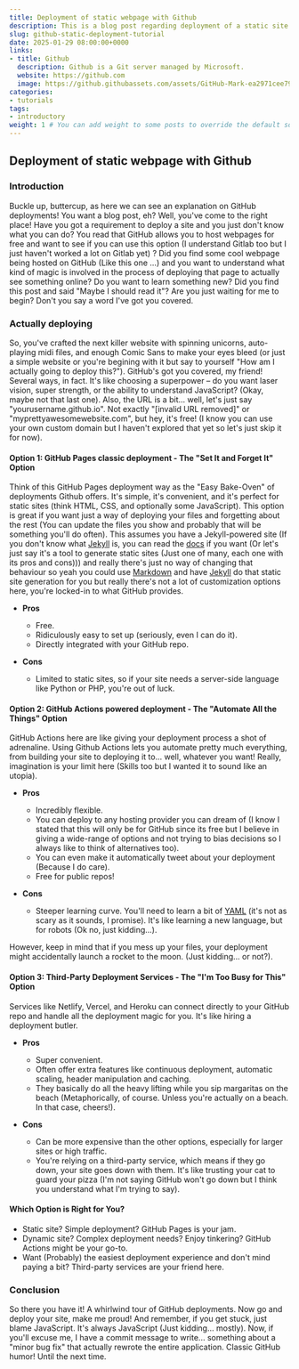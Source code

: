 ```yaml
---
title: Deployment of static webpage with Github
description: This is a blog post regarding deployment of a static site using Github
slug: github-static-deployment-tutorial
date: 2025-01-29 08:00:00+0000
links:
- title: Github
  description: Github is a Git server managed by Microsoft.
  website: https://github.com
  image: https://github.githubassets.com/assets/GitHub-Mark-ea2971cee799.png
categories:
- tutorials
tags:
- introductory
weight: 1 # You can add weight to some posts to override the default sorting (date descending)
---
```


## Deployment of static webpage with Github

### Introduction

Buckle up, buttercup, as here we can see an explanation on GitHub deployments! You want a blog post, eh? Well, you've come to the right place! Have you got a requirement to deploy a site and you just don't know what you can do? You read that GitHub allows you to host webpages for free and want to see if you can use this option (I understand Gitlab too but I just haven't worked a lot on Gitlab yet) ? Did you find some cool webpage being hosted on GitHub (Like this one ...) and you want to understand what kind of magic is involved in the process of deploying that page to actually see something online? Do you want to learn something new? Did you find this post and said "Maybe I should read it"? Are you just waiting for me to begin? Don't you say a word I've got you covered.

### Actually deploying

So, you've crafted the next killer website with spinning unicorns, auto-playing midi files, and enough Comic Sans to make your eyes bleed (or just a simple website or you're begining with it but say to yourself "How am I actually going to deploy this?"). GitHub's got you covered, my friend! Several ways, in fact. It's like choosing a superpower – do you want laser vision, super strength, or the ability to understand JavaScript? (Okay, maybe not that last one). Also, the URL is a bit... well, let's just say "yourusername.github.io". Not exactly "[invalid URL removed]" or "myprettyawesomewebsite.com", but hey, it's free! (I know you can use your own custom domain but I haven't explored that yet so let's just skip it for now).

#### Option 1: GitHub Pages classic deployment - The "Set It and Forget It" Option

Think of this GitHub Pages deployment way as the "Easy Bake-Oven" of deployments Github offers. It's simple, it's convenient, and it's perfect for static sites (think HTML, CSS, and optionally some JavaScript). This option is great if you want just a way of deploying your files and forgetting about the rest (You can update the files you show and probably that will be something you'll do often). This assumes you have a Jekyll-powered site (If you don't know what [Jekyll](https://jekyllrb.com/) is, you can read the [docs](https://jekyllrb.com/docs) if you want (Or let's just say it's a tool to generate static sites (Just one of many, each one with its pros and cons))) and really there's just no way of changing that behaviour so yeah you could use [Markdown](https://www.markdownguide.org/) and have [Jekyll](https://jekyllrb.com/) do that static site generation for you but really there's not a lot of customization options here, you're locked-in to what GitHub provides.

- **Pros**
  - Free.
  - Ridiculously easy to set up (seriously, even I can do it).
  - Directly integrated with your GitHub repo.

- **Cons**
  - Limited to static sites, so if your site needs a server-side language like Python or PHP, you're out of luck.

#### Option 2: GitHub Actions powered deployment - The "Automate All the Things" Option

GitHub Actions here are like giving your deployment process a shot of adrenaline. Using Github Actions lets you automate pretty much everything, from building your site to deploying it to... well, whatever you want! Really, imagination is your limit here (Skills too but I wanted it to sound like an utopia).

- **Pros**
  - Incredibly flexible.
  - You can deploy to any hosting provider you can dream of (I know I stated that this will only be for GitHub since its free but I believe in giving a wide-range of options and not trying to bias decisions so I always like to think of alternatives too).
  - You can even make it automatically tweet about your deployment (Because I do care).
  - Free for public repos!

- **Cons**
  - Steeper learning curve. You'll need to learn a bit of [YAML](https://yaml.org) (it's not as scary as it sounds, I promise). It's like learning a new language, but for robots (Ok no, just kidding...).

However, keep in mind that if you mess up your files, your deployment might accidentally launch a rocket to the moon. (Just kidding... or not?).

#### Option 3: Third-Party Deployment Services - The "I'm Too Busy for This" Option

Services like Netlify, Vercel, and Heroku can connect directly to your GitHub repo and handle all the deployment magic for you. It's like hiring a deployment butler.

- **Pros**
  - Super convenient.
  - Often offer extra features like continuous deployment, automatic scaling, header manipulation and caching.
  - They basically do all the heavy lifting while you sip margaritas on the beach (Metaphorically, of course. Unless you're actually on a beach. In that case, cheers!).

- **Cons**
  - Can be more expensive than the other options, especially for larger sites or high traffic.
  - You're relying on a third-party service, which means if they go down, your site goes down with them. It's like trusting your cat to guard your pizza (I'm not saying GitHub won't go down but I think you understand what I'm trying to say).

#### Which Option is Right for You?

- Static site? Simple deployment? GitHub Pages is your jam.
- Dynamic site? Complex deployment needs? Enjoy tinkering? GitHub Actions might be your go-to.
- Want (Probably) the easiest deployment experience and don't mind paying a bit? Third-party services are your friend here.

### Conclusion

So there you have it! A whirlwind tour of GitHub deployments. Now go and deploy your site, make me proud! And remember, if you get stuck, just blame JavaScript. It's always JavaScript (Just kidding... mostly). Now, if you'll excuse me, I have a commit message to write... something about a "minor bug fix" that actually rewrote the entire application. Classic GitHub humor! Until the next time.
